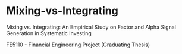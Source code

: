 # Mixing-vs-Integrating
Mixing vs. Integrating: An Empirical Study on Factor and Alpha Signal Generation in Systematic Investing

FE5110 - Financial Engineering Project (Graduating Thesis)
